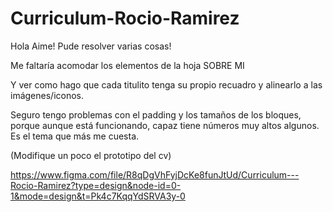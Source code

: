 # Curriculum-Rocio-Ramirez
Hola Aime! Pude resolver varias cosas!

Me faltaría acomodar los elementos de la hoja SOBRE MI

Y ver como hago que cada titulito tenga su propio recuadro y alinearlo a las imágenes/iconos.

Seguro tengo problemas con el padding y los tamaños de los bloques, porque aunque está funcionando, capaz tiene números muy altos algunos. Es el tema que más me cuesta.

(Modifique un poco el prototipo del cv)

https://www.figma.com/file/R8qDgVhFyjDcKe8funJtUd/Curriculum---Rocio-Ramirez?type=design&node-id=0-1&mode=design&t=Pk4c7KqqYdSRVA3y-0
